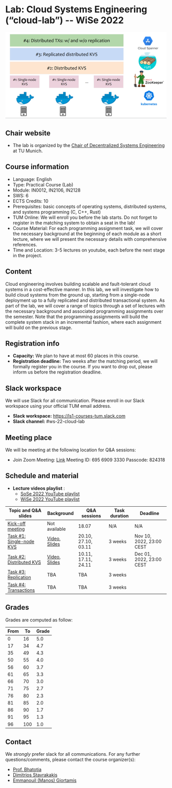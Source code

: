 # Lab: Cloud Systems Engineering  (“cloud-lab”) -- WiSe 2022

![Cloud lab architecture](cloud_lab.png)

## Chair website

- The lab is organized by the [Chair of Decentralized Systems
  Engineering](https://dse.in.tum.de/) at TU Munich.

## Course information

- Language: English
- Type: Practical Course (Lab)
- Module: IN0012, IN2106, IN2128
- SWS: 6
- ECTS Credits: 10
- Prerequisites: basic concepts of operating systems, distributed systems, 
  and systems programming (C, C++, Rust)
- TUM Online: We will enroll you before the lab starts. Do not forget to
  register in the matching system to obtain a seat in the lab!
- Course Material: For each programming assignment task, we will cover the
  necessary background at the beginning of each module as a short lecture,
  where we will present the necessary details with comprehensive references.
- Time and Location: 3-5 lectures on youtube, each before the next stage in the
  project.

## Content

Cloud engineering involves building scalable and fault-tolerant cloud systems
in a  cost-effective manner. In this lab, we will investigate how to build
cloud systems from the ground up, starting from a single-node deployment up to
a fully replicated and distributed transactional system.  As part of the lab,
we will cover a range of topics through a set of lectures with the necessary
background and associated programming assignments over the semester. Note that
the programming assignments will build the complete system stack in an
incremental fashion, where each assignment will build on the previous stage.

## Registration info

- **Capacity:** We plan to have at most 60 places in this course.
- **Registration deadline:** Two weeks after the matching period, we will
  formally register you in the course. If you want to drop out, please inform
  us before the registration deadline.  

## Slack workspace

We will use Slack for all communication. Please enroll in our Slack workspace
using your official TUM email address.

- **Slack workspace:** https://ls1-courses-tum.slack.com
- **Slack channel:** #ws-22-cloud-lab

## Meeting place

We will be meeting at the following location for Q&A sessions:

- Join Zoom Meeting: [Link](https://tum-conf.zoom.us/j/69569093330)
  Meeting ID: 695 6909 3330 Passcode: 824318

## Schedule and material

- **Lecture videos playlist** :
  - [SoSe 2022 YouTube playlist](https://www.youtube.com/watch?v=JPUf37_hB5g&list=PLfKm1-FQibbAKAx6fji1YE6eKsd79RrP-)
  - [WiSe 2022 YouTube playlist](https://www.youtube.com/playlist?list=PLfKm1-FQibbDBkH6cCrZAgt50oigWNk9n)

| Topic and Q&A slides                                                 | Background                                                                                        |Q&A sessions        | Task duration | Deadline                 |
|----------------------------------------------------------------------|---------------------------------------------------------------------------------------------------|--------------------|---------------|--------------------------|
| [Kick-off meeting](docs/WS-22/kick-off.pdf)                          | Not available                                                                                     |18.07               | N/A           | N/A                      |
| [Task #1: Single-node KVS](docs/WS-22/task-1-rocksDB.pdf)            | [Video](https://youtu.be/_P_Pf5yxfe4), [Slides](docs/WS-22/task-1-Background_Single-node_KVS.pdf) |20.10, 27.10, 03.11 | 3 weeks       | Nov 10, 2022, 23:00 CEST |
| [Task #2: Distributed KVS](docs/WS-22/task-2-Background_Distributed_KVS.pdf)| [Video](https://youtu.be/HmrIsIoDkhQ), [Slides](docs/WS-22/task-2-Background_Distributed_KVS.pdf)|10.11, 17.11, 24.11| 3 weeks  | Dec 01, 2022, 23:00 CEST |
| [Task #3: Replication](docs/WS-22/task-3-replication.pdf)            | TBA                                                                                               |TBA                 | 3 weeks       |                          |
| [Task #4: Transactions](docs/WS-22/task-4-transactions.pdf)          | TBA                                                                                               |TBA                 | 3 weeks       |                          |

## Grades

Grades are computed as follow:

| From | To  | Grade |
|------|-----|-------|
| 0    |  16 | 5.0   |
| 17   |  34 | 4.7   |
| 35   |  49 | 4.3   |
| 50   |  55 | 4.0   |
| 56   |  60 | 3.7   |
| 61   |  65 | 3.3   |
| 66   |  70 | 3.0   |
| 71   |  75 | 2.7   |
| 76   |  80 | 2.3   |
| 81   |  85 | 2.0   |
| 86   |  90 | 1.7   |
| 91   |  95 | 1.3   |
| 96   | 100 | 1.0   |

## Contact

We *strongly* prefer slack for all communications. For any further
questions/comments, please contact the course organizer(s):
  - [Prof. Bhatotia](https://dse.in.tum.de/bhatotia/)
  - [Dimitrios Stavrakakis](https://dimstav23.github.io/)
  - [Emmanouil (Manos) Giortamis](https://dse.in.tum.de/manos-giortamis/)